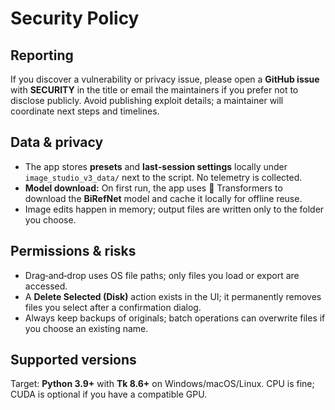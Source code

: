 # Security Policy

## Reporting

If you discover a vulnerability or privacy issue, please open a **GitHub issue** with **SECURITY** in the title or email the maintainers if you prefer not to disclose publicly. Avoid publishing exploit details; a maintainer will coordinate next steps and timelines.

## Data & privacy

- The app stores **presets** and **last‑session settings** locally under `image_studio_v3_data/` next to the script. No telemetry is collected.
- **Model download:** On first run, the app uses 🤗 Transformers to download the **BiRefNet** model and cache it locally for offline reuse.
- Image edits happen in memory; output files are written only to the folder you choose.

## Permissions & risks

- Drag‑and‑drop uses OS file paths; only files you load or export are accessed.
- A **Delete Selected (Disk)** action exists in the UI; it permanently removes files you select after a confirmation dialog.
- Always keep backups of originals; batch operations can overwrite files if you choose an existing name.

## Supported versions

Target: **Python 3.9+** with **Tk 8.6+** on Windows/macOS/Linux. CPU is fine; CUDA is optional if you have a compatible GPU.
